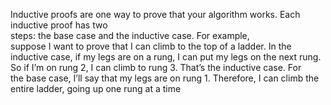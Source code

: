 Inductive proofs are one way to prove that your algorithm works. Each inductive proof has two  
steps: the base case and the inductive case. For example,  
suppose I want to prove that I can climb to the top of a ladder. In the  
inductive case, if my legs are on a rung, I can put my legs on the next rung.  
So if I’m on rung 2, I can climb to rung 3. That’s the inductive case. For  
the base case, I’ll say that my legs are on rung 1. Therefore, I can climb the  
entire ladder, going up one rung at a time
